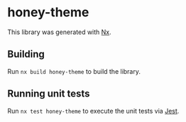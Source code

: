 # honey-theme

This library was generated with [Nx](https://nx.dev).

## Building

Run `nx build honey-theme` to build the library.

## Running unit tests

Run `nx test honey-theme` to execute the unit tests via [Jest](https://jestjs.io).
